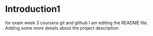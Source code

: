 # Introduction1
for exam week 3 coursera git and github
I am editing the README file. Adding some more details about the project description.
